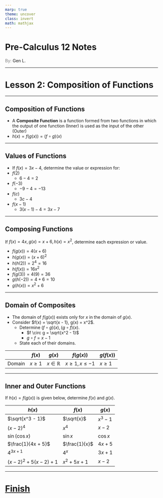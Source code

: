 ```yaml
---
marp: true
theme: uncover
class: invert
math: mathjax
---
```


# <!--fit--> Pre-Calculus 12 Notes
<span style="color:grey">By:</span> Gen L.

<!--_footer: In partnership with Hyperion University, 2024-->

---

# Lesson 2: Composition of Functions

---

## Composition of Functions

* A **Composite Function** is a function formed from two functions in which the output of one function (Inner) is used as the input of the other (Outer)
* $h(x) = f(g(x)) = (f \circ g)(x)$

---

## Values of Functions

* If $f(x) = 3x - 4$, determine the value or expression for:
* $f(2)$
    * $6 - 4 = 2$
* $f(-3)$
    * $-9 - 4 = -13$
* $f(c)$
    * $3c - 4$
* $f(x - 1)$
    * $3(x - 1) - 4 = 3x - 7$

---

## Composing Functions 

If $f(x) = 4x, g(x) = x + 6, h(x) = x^2$, determine each expression or value.

* $f(g(x)) = 4(x + 6)$
* $h(g(x)) = (x + 6)^2$
* $h(h(2)) = 2^4 = 16$
* $h(f(x)) = 16x^2$
* $f(g(3)) = 4(9) = 36$
* $g(h(-2)) = 4 + 6 = 10$
* $g(h(x)) = x^2 + 6$

---

## Domain of Composites

* The domain of $f(g(x))$ exists only for $x$ in the domain of $g(x)$.
* Consider $f(x) = \sqrt{x - 1}, g(x) = x^2$. 
    * Determine $(f \circ g)(x), (g \circ f)(x)$.
        * $f \circ g = \sqrt{x^2 - 1}$
        * $g \circ f = x - 1$
    * State each of their domains.

|        | $f(x)$ | $g(x)$ | $f(g(x))$ | $g(f(x))$ |
|--------|--------|--------|-----------|-----------|
| Domain | $x \geq 1$ | $x \in \mathbb{R}$ | $x \geq 1, x \leq -1$ | $x \geq 1$ |

---

## Inner and Outer Functions

If $h(x) = f(g(x))$ is given below, determine $f(x)$ and $g(x)$.

| $h(x)$ | $f(x)$ | $g(x)$ |
|--------|--------|--------|
| $\sqrt{x^3 - 1}$ | $\sqrt{x}$ | $x^3 - 1$ |
| $(x - 2)^4$ | $x^4$ | $x - 2$ |
| $\sin(\cos x)$ | $\sin x$ | $\cos x$ |
| $\frac{1}{4x + 5}$ | $\frac{1}{x}$ | $4x + 5$ |
| $4^{3x + 1}$ | $4^x$ | $3x + 1$ |
| $(x - 2)^2 + 5(x - 2) + 1$ | $x^2 + 5x + 1$ | $x - 2$ |

---

# [Finish](../../../)